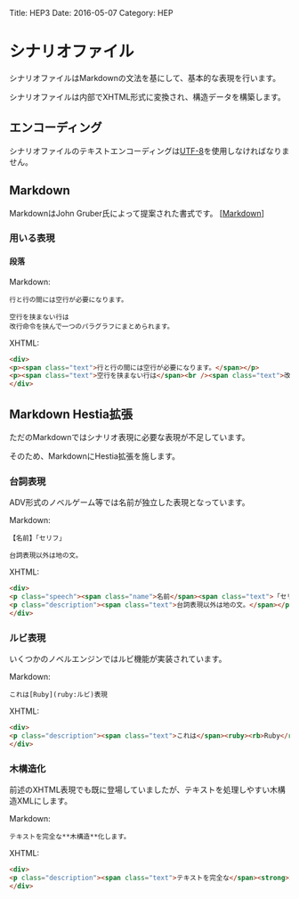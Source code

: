 Title: HEP3
Date: 2016-05-07
Category: HEP

# シナリオファイル

シナリオファイルはMarkdownの文法を基にして、基本的な表現を行います。

シナリオファイルは内部でXHTML形式に変換され、構造データを構築します。

## エンコーディング

シナリオファイルのテキストエンコーディングは[UTF-8]を使用しなければなりません。

## Markdown

MarkdownはJohn Gruber氏によって提案された書式です。 \[[Markdown]]

### 用いる表現

#### 段落

Markdown:
```text
行と行の間には空行が必要になります。

空行を挟まない行は
改行命令を挟んで一つのパラグラフにまとめられます。
```

XHTML:
```html
<div>
<p><span class="text">行と行の間には空行が必要になります。</span></p>
<p><span class="text">空行を挟まない行は</span><br /><span class="text">改行命令を挟んで一つのパラグラフにまとめられます。</span></p>
</div>
```

## Markdown Hestia拡張

ただのMarkdownではシナリオ表現に必要な表現が不足しています。

そのため、MarkdownにHestia拡張を施します。

### 台詞表現

ADV形式のノベルゲーム等では名前が独立した表現となっています。

Markdown:
```text
【名前】「セリフ」

台詞表現以外は地の文。
```

XHTML:
```html
<div>
<p class="speech"><span class="name">名前</span><span class="text">「セリフ」</span></p>
<p class="description"><span class="text">台詞表現以外は地の文。</span></p>
</div>
```

### ルビ表現

いくつかのノベルエンジンではルビ機能が実装されています。

Markdown:
```text
これは[Ruby](ruby:ルビ)表現
```

XHTML:
```html
<div>
<p class="description"><span class="text">これは</span><ruby><rb>Ruby</rb><rp>(</rp><rt>ルビ</rt><rp>)</rp></ruby><span class="text">表現</span></p>
</div>
```

### 木構造化

前述のXHTML表現でも既に登場していましたが、テキストを処理しやすい木構造XMLにします。

Markdown:
```text
テキストを完全な**木構造**化します。
```

XHTML:
```html
<div>
<p class="description"><span class="text">テキストを完全な</span><strong>木構造</strong><span class="text">化します。</span></p>
</div>
```


[UTF-8]: https://tools.ietf.org/html/rfc3629 "RFC3629 - UTF-8, a transformation format of ISO 10646"
[Markdown]: http://daringfireball.net/projects/markdown/
